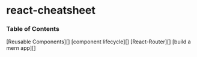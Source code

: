 # react-cheatsheet

### Table of Contents

[Reusable Components][]
[component lifecycle][]
[React-Router][]
[build a mern app][]
